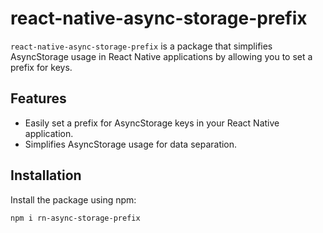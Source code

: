 # react-native-async-storage-prefix

`react-native-async-storage-prefix` is a package that simplifies AsyncStorage usage in React Native applications by allowing you to set a prefix for keys.

## Features

- Easily set a prefix for AsyncStorage keys in your React Native application.
- Simplifies AsyncStorage usage for data separation.

## Installation

Install the package using npm:

```bash
npm i rn-async-storage-prefix
```
